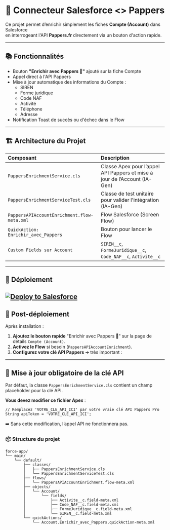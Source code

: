 # 🚀 Connecteur Salesforce <> Pappers 

Ce projet permet d’enrichir simplement les fiches **Compte (Account)** dans Salesforce  
en interrogeant l'API **Pappers.fr** directement via un bouton d'action rapide.

---

## 📚 Fonctionnalités

- Bouton **"Enrichir avec Pappers 🚀"** ajouté sur la fiche Compte
- Appel direct à l'API Pappers
- Mise à jour automatique des informations du Compte :
  - SIREN
  - Forme juridique
  - Code NAF
  - Activité
  - Téléphone
  - Adresse
- Notification Toast de succès ou d'échec dans le Flow 

---

## 🏗️ Architecture du Projet

| Composant | Description |
|:----------|:------------|
| `PappersEnrichmentService.cls` | Classe Apex pour l’appel API Pappers et mise à jour de l’Account (IA-Gen) |
| `PappersEnrichmentServiceTest.cls` | Classe de test unitaire pour valider l'intégration (IA-Gen) |
| `PappersAPIAccountEnrichment.flow-meta.xml` | Flow Salesforce (Screen Flow) |
| `QuickAction: Enrichir_avec_Pappers` | Bouton pour lancer le Flow |
| `Custom Fields sur Account` | `SIREN__c`, `FormeJuridique__c`, `Code_NAF__c`, `Activite__c` |

---

## 🚀 Déploiement

[![Deploy to Salesforce](https://githubsfdeploy.herokuapp.com/resources/img/deploy.png)](https://githubsfdeploy.herokuapp.com/?owner=rmalier&repo=SalesforcePappersConnecteur&ref=main&path=force-app/main/default)
---

## 🧩 Post-déploiement

Après installation :
1. **Ajoutez le bouton rapide** "Enrichir avec Pappers 🚀" sur la page de détails `Compte (Account)`.
2. **Activez le Flow** si besoin (`PappersAPIAccountEnrichment`).
3. **Configurez votre clé API Pappers** ➔ très important :

---

## 🔐 Mise à jour obligatoire de la clé API

Par défaut, la classe `PappersEnrichmentService.cls` contient un champ placeholder pour la clé API.

**Vous devez modifier ce fichier Apex** :
```apex
// Remplacez 'VOTRE_CLE_API_ICI' par votre vraie clé API Pappers Pro
String apiToken = 'VOTRE_CLE_API_ICI';
```

➡️ Sans cette modification, l’appel API ne fonctionnera pas.


### 📦 Structure du projet
```
force-app/
└── main/
    └── default/
        ├── classes/
        │   ├── PappersEnrichmentService.cls
        │   └── PappersEnrichmentServiceTest.cls
        ├── flows/
        │   └── PappersAPIAccountEnrichment.flow-meta.xml
        ├── objects/
        │   └── Account/
        │       └── fields/
        │           ├── Activite__c.field-meta.xml
        │           ├── Code_NAF__c.field-meta.xml
        │           ├── FormeJuridique__c.field-meta.xml
        │           └── SIREN__c.field-meta.xml
        └── quickActions/
            └── Account.Enrichir_avec_Pappers.quickAction-meta.xml
```

